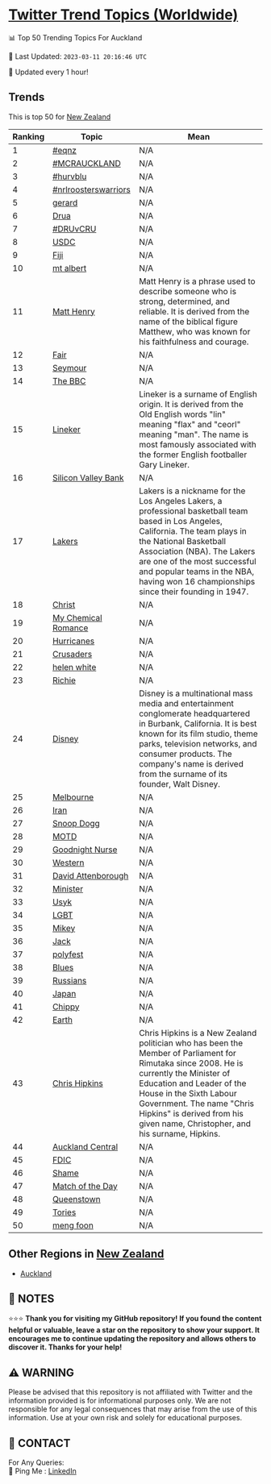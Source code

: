 [Twitter Trend Topics (Worldwide)](https://github.com/ErcinDedeoglu/Twitter-Trend-Topics)
==========


📊 Top 50 Trending Topics For Auckland

📆 Last Updated: `2023-03-11 20:16:46 UTC`

🔧 Updated every 1 hour!


## Trends

This is top 50 for [New Zealand](</New Zealand>)

| Ranking | Topic | Mean |
| ------- | ------------ | ------------ |
| 1 | [#eqnz](http://twitter.com/search?q=%23eqnz) | N/A |
| 2 | [#MCRAUCKLAND](http://twitter.com/search?q=%23MCRAUCKLAND) | N/A |
| 3 | [#hurvblu](http://twitter.com/search?q=%23hurvblu) | N/A |
| 4 | [#nrlroosterswarriors](http://twitter.com/search?q=%23nrlroosterswarriors) | N/A |
| 5 | [gerard](http://twitter.com/search?q=gerard) | N/A |
| 6 | [Drua](http://twitter.com/search?q=Drua) | N/A |
| 7 | [#DRUvCRU](http://twitter.com/search?q=%23DRUvCRU) | N/A |
| 8 | [USDC](http://twitter.com/search?q=USDC) | N/A |
| 9 | [Fiji](http://twitter.com/search?q=Fiji) | N/A |
| 10 | [mt albert](http://twitter.com/search?q=mt+albert) | N/A |
| 11 | [Matt Henry](http://twitter.com/search?q=Matt+Henry) | Matt Henry is a phrase used to describe someone who is strong, determined, and reliable. It is derived from the name of the biblical figure Matthew, who was known for his faithfulness and courage. |
| 12 | [Fair](http://twitter.com/search?q=Fair) | N/A |
| 13 | [Seymour](http://twitter.com/search?q=Seymour) | N/A |
| 14 | [The BBC](http://twitter.com/search?q=The+BBC) | N/A |
| 15 | [Lineker](http://twitter.com/search?q=Lineker) | Lineker is a surname of English origin. It is derived from the Old English words "lin" meaning "flax" and "ceorl" meaning "man". The name is most famously associated with the former English footballer Gary Lineker. |
| 16 | [Silicon Valley Bank](http://twitter.com/search?q=Silicon+Valley+Bank) | N/A |
| 17 | [Lakers](http://twitter.com/search?q=Lakers) | Lakers is a nickname for the Los Angeles Lakers, a professional basketball team based in Los Angeles, California. The team plays in the National Basketball Association (NBA). The Lakers are one of the most successful and popular teams in the NBA, having won 16 championships since their founding in 1947. |
| 18 | [Christ](http://twitter.com/search?q=Christ) | N/A |
| 19 | [My Chemical Romance](http://twitter.com/search?q=My+Chemical+Romance) | N/A |
| 20 | [Hurricanes](http://twitter.com/search?q=Hurricanes) | N/A |
| 21 | [Crusaders](http://twitter.com/search?q=Crusaders) | N/A |
| 22 | [helen white](http://twitter.com/search?q=helen+white) | N/A |
| 23 | [Richie](http://twitter.com/search?q=Richie) | N/A |
| 24 | [Disney](http://twitter.com/search?q=Disney) | Disney is a multinational mass media and entertainment conglomerate headquartered in Burbank, California. It is best known for its film studio, theme parks, television networks, and consumer products. The company's name is derived from the surname of its founder, Walt Disney. |
| 25 | [Melbourne](http://twitter.com/search?q=Melbourne) | N/A |
| 26 | [Iran](http://twitter.com/search?q=Iran) | N/A |
| 27 | [Snoop Dogg](http://twitter.com/search?q=Snoop+Dogg) | N/A |
| 28 | [MOTD](http://twitter.com/search?q=MOTD) | N/A |
| 29 | [Goodnight Nurse](http://twitter.com/search?q=Goodnight+Nurse) | N/A |
| 30 | [Western](http://twitter.com/search?q=Western) | N/A |
| 31 | [David Attenborough](http://twitter.com/search?q=David+Attenborough) | N/A |
| 32 | [Minister](http://twitter.com/search?q=Minister) | N/A |
| 33 | [Usyk](http://twitter.com/search?q=Usyk) | N/A |
| 34 | [LGBT](http://twitter.com/search?q=LGBT) | N/A |
| 35 | [Mikey](http://twitter.com/search?q=Mikey) | N/A |
| 36 | [Jack](http://twitter.com/search?q=Jack) | N/A |
| 37 | [polyfest](http://twitter.com/search?q=polyfest) | N/A |
| 38 | [Blues](http://twitter.com/search?q=Blues) | N/A |
| 39 | [Russians](http://twitter.com/search?q=Russians) | N/A |
| 40 | [Japan](http://twitter.com/search?q=Japan) | N/A |
| 41 | [Chippy](http://twitter.com/search?q=Chippy) | N/A |
| 42 | [Earth](http://twitter.com/search?q=Earth) | N/A |
| 43 | [Chris Hipkins](http://twitter.com/search?q=Chris+Hipkins) | Chris Hipkins is a New Zealand politician who has been the Member of Parliament for Rimutaka since 2008. He is currently the Minister of Education and Leader of the House in the Sixth Labour Government. The name "Chris Hipkins" is derived from his given name, Christopher, and his surname, Hipkins. |
| 44 | [Auckland Central](http://twitter.com/search?q=Auckland+Central) | N/A |
| 45 | [FDIC](http://twitter.com/search?q=FDIC) | N/A |
| 46 | [Shame](http://twitter.com/search?q=Shame) | N/A |
| 47 | [Match of the Day](http://twitter.com/search?q=Match+of+the+Day) | N/A |
| 48 | [Queenstown](http://twitter.com/search?q=Queenstown) | N/A |
| 49 | [Tories](http://twitter.com/search?q=Tories) | N/A |
| 50 | [meng foon](http://twitter.com/search?q=meng+foon) | N/A |



## Other Regions in [New Zealand](</New Zealand>)

* [Auckland](</New Zealand/Auckland.md>)



## 📝 NOTES

⭐⭐⭐ **Thank you for visiting my GitHub repository! If you found the content helpful or valuable, leave a star on the repository to show your support. It encourages me to continue updating the repository and allows others to discover it. Thanks for your help!**


## ⚠️ WARNING

Please be advised that this repository is not affiliated with Twitter and the information provided is for informational purposes only. We are not responsible for any legal consequences that may arise from the use of this information. Use at your own risk and solely for educational purposes.


## 📨 CONTACT

 For Any Queries:  
            🏓 Ping Me : [LinkedIn](https://www.linkedin.com/in/ercindedeoglu/)
